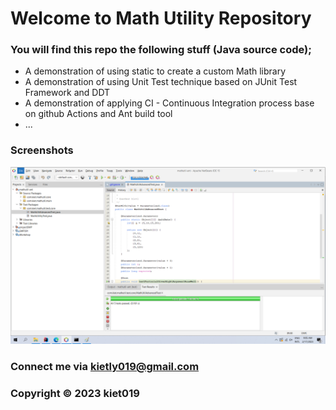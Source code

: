 # Welcome to Math Utility Repository
### You will find this repo the following stuff (Java source code);

* A demonstration of using static to create a custom Math library
* A demonstration of using Unit Test technique based on JUnit Test Framework 
and DDT
* A demonstration of applying CI - Continuous Integration process base on
github Actions and Ant build tool
* ...

### Screenshots
![source_code_junit](https://github.com/kiet019/mathutil-ant/blob/main/screenshots/source_code_with_junit.png)
### Connect me via kietly019@gmail.com
### Copyright &#169; 2023 kiet019 
